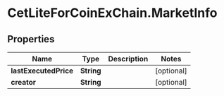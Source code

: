 # CetLiteForCoinExChain.MarketInfo

## Properties
Name | Type | Description | Notes
------------ | ------------- | ------------- | -------------
**lastExecutedPrice** | **String** |  | [optional] 
**creator** | **String** |  | [optional] 
